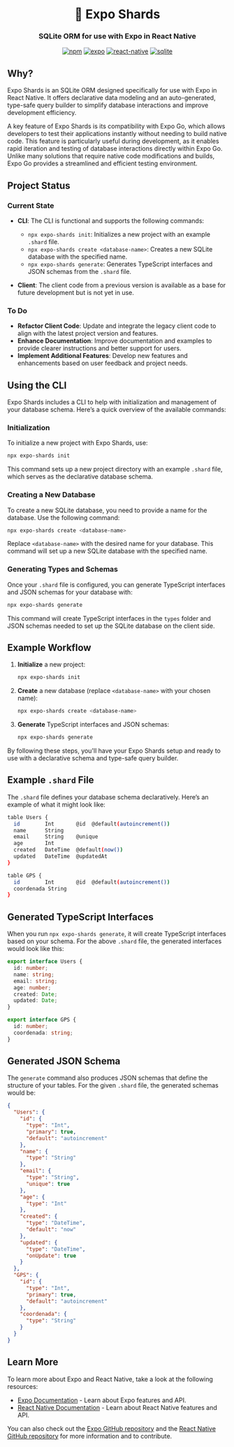 <!-- markdownlint-configure-file {
  "MD013": {
    "code_blocks": false,
    "tables": false
  },
  "MD033": false,
  "MD041": false
} -->

<div align="center">

# 🔷 Expo Shards

### SQLite ORM for use with Expo in React Native

[![npm][npm-badge]][npm]
[![expo][expo-badge]][expo]
[![react-native][react-native-badge]][react-native]
[![sqlite][sqlite-badge]][sqlite]

</div>

## Why?

Expo Shards is an SQLite ORM designed specifically for use with Expo in React Native. It offers declarative data modeling and an auto-generated, type-safe query builder to simplify database interactions and improve development efficiency.

A key feature of Expo Shards is its compatibility with Expo Go, which allows developers to test their applications instantly without needing to build native code. This feature is particularly useful during development, as it enables rapid iteration and testing of database interactions directly within Expo Go. Unlike many solutions that require native code modifications and builds, Expo Go provides a streamlined and efficient testing environment.

## Project Status

### Current State

- **CLI**: The CLI is functional and supports the following commands:
  - `npx expo-shards init`: Initializes a new project with an example `.shard` file.
  - `npx expo-shards create <database-name>`: Creates a new SQLite database with the specified name.
  - `npx expo-shards generate`: Generates TypeScript interfaces and JSON schemas from the `.shard` file.

- **Client**: The client code from a previous version is available as a base for future development but is not yet in use.

### To Do

- **Refactor Client Code**: Update and integrate the legacy client code to align with the latest project version and features.
- **Enhance Documentation**: Improve documentation and examples to provide clearer instructions and better support for users.
- **Implement Additional Features**: Develop new features and enhancements based on user feedback and project needs.

## Using the CLI

Expo Shards includes a CLI to help with initialization and management of your database schema. Here’s a quick overview of the available commands:

### Initialization

To initialize a new project with Expo Shards, use:

```sh
npx expo-shards init
```

This command sets up a new project directory with an example `.shard` file, which serves as the declarative database schema.

### Creating a New Database

To create a new SQLite database, you need to provide a name for the database. Use the following command:

```sh
npx expo-shards create <database-name>
```

Replace `<database-name>` with the desired name for your database. This command will set up a new SQLite database with the specified name.

### Generating Types and Schemas

Once your `.shard` file is configured, you can generate TypeScript interfaces and JSON schemas for your database with:

```sh
npx expo-shards generate
```

This command will create TypeScript interfaces in the `types` folder and JSON schemas needed to set up the SQLite database on the client side.

## Example Workflow

1. **Initialize** a new project:

   ```sh
   npx expo-shards init
   ```

2. **Create** a new database (replace `<database-name>` with your chosen name):

   ```sh
   npx expo-shards create <database-name>
   ```

3. **Generate** TypeScript interfaces and JSON schemas:

   ```sh
   npx expo-shards generate
   ```

By following these steps, you'll have your Expo Shards setup and ready to use with a declarative schema and type-safe query builder.

## Example `.shard` File

The `.shard` file defines your database schema declaratively. Here’s an example of what it might look like:

```sh
table Users {
  id        Int       @id  @default(autoincrement())
  name      String
  email     String    @unique
  age       Int
  created   DateTime  @default(now())
  updated   DateTime  @updatedAt
}

table GPS {
  id        Int       @id  @default(autoincrement())
  coordenada String
}
```

## Generated TypeScript Interfaces

When you run `npx expo-shards generate`, it will create TypeScript interfaces based on your schema. For the above `.shard` file, the generated interfaces would look like this:

```ts
export interface Users {
  id: number;
  name: string;
  email: string;
  age: number;
  created: Date;
  updated: Date;
}

export interface GPS {
  id: number;
  coordenada: string;
}
```

## Generated JSON Schema

The `generate` command also produces JSON schemas that define the structure of your tables. For the given `.shard` file, the generated schemas would be:

```json
{
  "Users": {
    "id": {
      "type": "Int",
      "primary": true,
      "default": "autoincrement"
    },
    "name": {
      "type": "String"
    },
    "email": {
      "type": "String",
      "unique": true
    },
    "age": {
      "type": "Int"
    },
    "created": {
      "type": "DateTime",
      "default": "now"
    },
    "updated": {
      "type": "DateTime",
      "onUpdate": true
    }
  },
  "GPS": {
    "id": {
      "type": "Int",
      "primary": true,
      "default": "autoincrement"
    },
    "coordenada": {
      "type": "String"
    }
  }
}
```

## Learn More

To learn more about Expo and React Native, take a look at the following resources:

- [Expo Documentation](https://docs.expo.dev/) - Learn about Expo features and API.
- [React Native Documentation](https://reactnative.dev/docs/getting-started) - Learn about React Native features and API.

You can also check out the [Expo GitHub repository](https://github.com/expo/expo) and the [React Native GitHub repository](https://github.com/facebook/react-native) for more information and to contribute.

[expo]: https://expo.dev/
[expo-badge]: https://img.shields.io/badge/expo-1C1C1C?style=for-the-badge&logo=expo&logoColor=white
[react-native]: https://reactnative.dev/
[react-native-badge]: https://img.shields.io/badge/react%20native-%2320232a.svg?style=for-the-badge&logo=react&logoColor=%2361DAFB
[sqlite]: https://www.sqlite.org/
[sqlite-badge]: https://img.shields.io/badge/sqlite-%23074059.svg?style=for-the-badge&logo=sqlite&logoColor=white
[npm]: https://www.npmjs.com/package/expo-shards
[npm-badge]: https://img.shields.io/npm/v/expo-shards?style=for-the-badge
